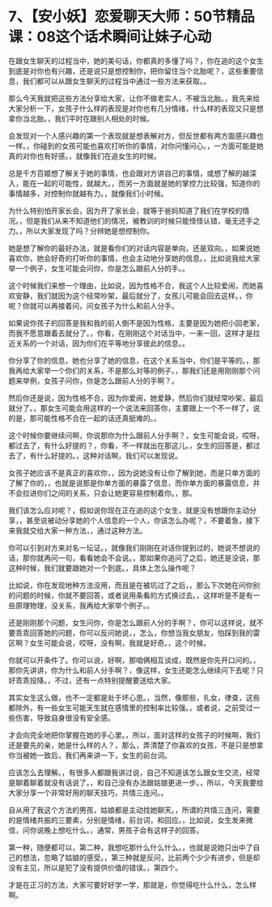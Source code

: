 # 7、【安小妖】恋爱聊天大师：50节精品课：08这个话术瞬间让妹子心动

在跟女生聊天的过程当中，她的美句话，你都真的多懂了吗？，你在追的这个女生到底是对你也有兴趣，还是说只是想控制你，把你留住当个北胎呢？，这些重要信息，我们都可以从跟女生聊天的过程当中通过一些方法来获取。。

那么今天我就把这些方法分享给大家，让你不做老实人，不被当北胎。，我先来给大家分析一下，女孩子什么样的表现是对你也有几分情绪，什么样的表现又只是想拿你当北胎。，我们平时在跟别人相处的时候。

会发现对一个人感兴趣的第一个表现就是想表解对方，但反世都有两方面感兴趣也一样。，你碰到的女孩可能也喜欢打听你的事情，对你问懂问心。，一方面可能是她真的对你也有好感。，就像我们在追女生的时候。

总是千方百姬想了解关于她的事情，也会跟对方讲自己的事情，或想了解的越深入，能在一起的可能性，就越大。，而另一方面就是她的掌控力比较强，知道你的事情越多，对控制你就越有力。，就像我们小时候。

为什么特别怕开家长会，因为开了家长会，就等于爸妈知道了我们在学校的情况。，但是我们从来不知道他们的情况，被教训的时候只能怪怪认错，毫无还手之力。，所以大家发现了吗？分辨她是想控制你。

她是想了解你的最好办法，就是看你们的对话内容是单向，还是双向。，如果说她喜欢你，她会好奇的打听你的事情，也会主动地分享她的信息。，比如说我给大家举一个例子，女生可能会问你，你是怎么跟前人分的手。。

这个时候我们来想一个理由，比如说，因为性格不合，我这个人比较爱闹，而她喜欢安静，我们就因为这个经常吵架，最后就分了，女孩儿可能会回去这样。，你呢？你就可以再接着问，问女孩子为什么和前人分手。

如果说你孩子的回答是我和我的前人倒不是因为性格，主要是因为她把小回老家，而我不愿意跟着去就分了。，你看，在刚刚这个对话当中，一来一回，这样才是拉近关系的一个对话，因为你们在平等地分享彼此的信息。。

你分享了你的信息，她也分享了她的信息，在这个关系当中，你们是平等的。，那我再给大家举一个你们的关系，不是那么对等的例子。，那我们还是用刚刚那个问题来举例，女孩子问你，你是怎么跟前人分的手啊？。

然后你还是说，因为性格不合，因为你爱闹，她爱静，然后你们就经常吵架，最后就分了。，那女生可能会用这样的一个说法来回答你，主要跟上一个不一样了，说的是，那可能性格不合在一起的话还真挺难的。。

这个时候你要继续问啊，你说那你为什么跟前人分手啊？，女生可能会说，哎呀，都过去了，有什么好提的？，你看，不一样就出在那这儿。，女生的回答是，都过去了，有什么好提的。，这种对话啊，我们可以发现说。

女孩子她应该不是真正的喜欢你，，因为说她没有让你了解到她，而是只单方面的了解了你的，，也就是说那是你单方面的暴露了信息，而你单方面的暴露信息，并不会拉进你们之间的关系，只会让她更容易控制着你。，那。

我们该怎么应对呢？，假如说你现在正在追的这个女生，就是没有想跟你主动分享，，甚至说被动分享她的个人信息的一个人，你该怎么办呢？，不要着急，接下来我就交给大家一种方法，，通过这种方法。

你可以引到对方来对名一坛证。，就像我们刚刚在对话你提到过的，她说不想说的话，那你就再问一句，看看她会不会说。，那如果你追问了之后，她还是没说，那这种时候，我们就要跟她对一个到底。，具体上怎么操作呢？

比如说，你在发现地种方法没用，而且是在被坑过了之后，，那么下次她在问你别的问题的时候，你就不要回答，或者说用条看的方式换过去。，这样听是不是有一些原理物理，没关系，我再给大家举个例子。。

还是刚刚那个问题，女生问你，你是怎么跟前人分的手啊？，你可以这样说，就不要乖乖回答她的问题，你可以反问她说，，怎么，你想当我女朋友，怕踩到我的雷区啊？女生可能会说，哎呀，没有啊，我就是好奇。，这个时候。

你就可以开条件了。你可以说，好啊，那咱俩相互谈成，既然是你先开口问的。，那你先讲讲，你为什么和前人分手啊？，像这样，女生还能怎么继续问下去呢？只好乖乖投降。，不过，还有一点特别提醒要送给大家。

其实女生这么做，也不一定都是处于坏心思。，当然，像那些，扎女，律查，这些都除外，有一些女生可能天生就在感情里的控制率比较强。，或者说，之前受过一些伤害，导致自身很没有安全感。

才会向完全地把你掌握在她的手心里。，所以，面对这样的女孩子的时候啊，我们还是要先的亲，她是什么样的人？，那么，弄清楚了你喜欢的女孩，不是只是想拿你当被她一致后，我们再来讲一下，女生的前台词。

应该怎么去理解。，有很多人都跟我讲过说，自己不知道该怎么跟女生交流，经常是聊着聊着就没有话说了。，和自己没有办法跟姑娘更进一步。，所以，今天我要给大家分享一个非常好用的聊天技巧，共情三连问。。

自从用了我这个方法的男孩，姑娘都是主动找她聊天。，所谓的共情三连问，需要的是情绪共振的三要素，分别是情绪，前台词，和回应。，比如说，女生发来微信，问你说晚上想吃什么。，通常，男孩子会有这样子的回答。

第一种，随便都可以，第二种，我想吃那什么什么什么。，也就是说她只出中了自己的想法，忽略了姑娘的感受。，第三种就是反问，比前两个少少有进步，但是却没有主见，所以是犯了没有提供价值的错误。，第四个。

才是在正习的方法，大家可要好好学一学，那就是，你觉得吃什么什么，怎么样啊。